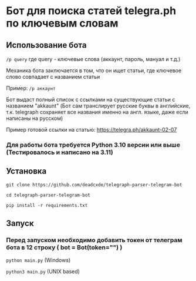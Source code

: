 # Бот для поиска статей telegra.ph по ключевым словам

## Использование бота

`/p query` где query - ключевые слова (аккаунт, пароль, мануал и т.д.)

Механика бота заключается в том, что он ищет статьи, где ключевое слово совпадает с названием статьи

Пример: `/p аккаунт`

Бот выдаст полный список с ссылками на существующие статьи с названием "akkaunt" (Бот сам транслирует русские буквы в английские, т.к. telegraph сохраняет все названия именно на англ. языке, даже если написаны на русском)

Пример готовой ссылки на статью: https://telegra.ph/akkaunt-02-07


### Для работы бота требуется Python 3.10 версии или выше (Тестировалось и написано на 3.11)

## Установка

`git clone https://github.com/deadcxde/telegraph-parser-telegram-bot`

`cd telegraph-parser-telegram-bot`

`pip install -r requirements.txt`

## Запуск

### Перед запуском необходимо добавить токен от телеграм бота в 12 строку ( bot = Bot(token="") )

`python main.py` (Windows)

`python3 main.py` (UNIX based)
